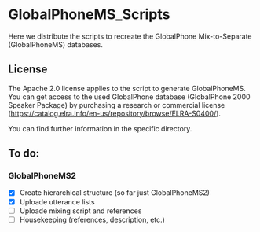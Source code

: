 # GlobalPhoneMS_Scripts
Here we distribute the scripts to recreate the GlobalPhone Mix-to-Separate (GlobalPhoneMS) databases.

## License
The Apache 2.0 license applies to the script to generate GlobalPhoneMS. You can get access to the used GlobalPhone database (GlobalPhone 2000 Speaker Package) by purchasing a research or commercial license (https://catalog.elra.info/en-us/repository/browse/ELRA-S0400/).

You can find further information in the specific directory.  

## To do:
### GlobalPhoneMS2
- [x] Create hierarchical structure (so far just GlobalPhoneMS2)
- [x] Uploade utterance lists
- [ ] Uploade mixing script and references
- [ ] Housekeeping (references, description, etc.)
